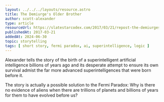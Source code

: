 ```yaml
---
layout: ../../../layouts/resource.astro
title: The Demiurge's Older Brother
author: scott-alexander
type: article
resourceUrl: https://slatestarcodex.com/2017/03/21/repost-the-demiurges-older-brother/
publishedAt: 2017-03-21
addedAt: 2024-06-30
topic: storytelling
tags: [ short story, fermi paradox, ai, superintelligence, logic ]
---
```


Alexander tells the story of the birth of a superintelligent artificial intelligence billions of years ago and its desperate attempt to ensure its own survival admist the far more advanced superintelligences that were born before it.

The story is actually a possible solution to the Fermi Paradox: Why is there no evidence of aliens when there are trillions of planets and billions of years for them to have evolved before us?

